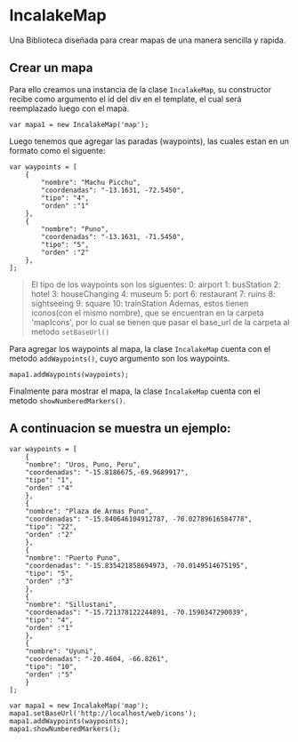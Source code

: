 # IncalakeMap

Una Biblioteca diseñada para crear mapas de una manera sencilla y rapida.

## Crear un mapa
Para ello creamos una instancia de la clase `IncalakeMap`, su constructor recibe como argumento el id del div en el template, el cual será reemplazado luego con el mapa.

    var mapa1 = new IncalakeMap('map');
    
Luego tenemos que agregar las paradas (waypoints), las cuales estan en un formato como el siguente:

    var waypoints = [
        {
            "nombre": "Machu Picchu",
            "coordenadas": "-13.1631, -72.5450",
            "tipo": "4",
            "orden" :"1"
        },
        {
            "nombre": "Puno",
            "coordenadas": "-13.1631, -71.5450",
            "tipo": "5",
            "orden" :"2"
        },
    ];
  > El tipo de los waypoints son los siguentes:
  > 0: airport
  > 1: busStation
  > 2: hotel
  > 3: houseChanging
  > 4: museum
  > 5: port
  > 6: restaurant
  > 7: ruins
  > 8: sightseeing
  > 9: square
  > 10: trainStation
  Ademas, estos tienen iconos(con el mismo nombre), que se encuentran en la carpeta 'mapIcons', por lo cual se tienen que pasar el base_url de la carpeta al metodo `setBaseUrl()`
  
Para agregar los waypoints al mapa, la clase `IncalakeMap` cuenta con el metodo `addWaypoints()`, cuyo argumento son los waypoints.

    mapa1.addWaypoints(waypoints);

Finalmente para mostrar el mapa, la clase `IncalakeMap` cuenta con el metodo `showNumberedMarkers()`. 
## A continuacion se muestra un ejemplo:
    
    var waypoints = [
        {
        "nombre": "Uros, Puno, Peru",
        "coordenadas": "-15.8186675,-69.9689917",
        "tipo": "1",
        "orden" :"4"
        },
        {
        "nombre": "Plaza de Armas Puno",
        "coordenadas": "-15.840646104912787, -70.02789616584778",
        "tipo": "22",
        "orden" :"2"
        },
        {
        "nombre": "Puerto Puno",
        "coordenadas": "-15.835421858694973, -70.0149514675195",
        "tipo": "5",
        "orden" :"3"
        },
        {
        "nombre": "Sillustani",
        "coordenadas": "-15.721378122244891, -70.1590347290039",
        "tipo": "4",
        "orden" :"1"
        },
        {
        "nombre": "Uyuni",
        "coordenadas": "-20.4604, -66.8261",
        "tipo": "10",
        "orden" :"5"
        }
    ];

    var mapa1 = new IncalakeMap('map');
    mapa1.setBaseUrl('http://localhost/web/icons');
    mapa1.addWaypoints(waypoints); 
    mapa1.showNumberedMarkers();
    